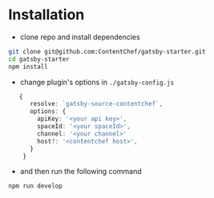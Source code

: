 # Installation

* clone repo and install dependencies
```zsh
git clone git@github.com:ContentChef/gatsby-starter.git
cd gatsby-starter
npm install
```
* change plugin's options in `./gatsby-config.js` 
```typescript
   {
      resolve: `gatsby-source-contentchef`,
      options: {
        apiKey: '<your api key>',
        spaceId: '<your spaceId>',
        channel: '<your channel>'
        host?: '<contentchef host>',
      }
    }
```
* and then run the following command
```zsh
npm run develop
```
